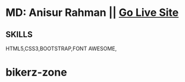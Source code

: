 
# MD: Anisur Rahman || [Go Live Site](https://bikerz-zone-site.netlify.app/)
## SKILLS
HTML5,CSS3,BOOTSTRAP,FONT AWESOME,

# bikerz-zone